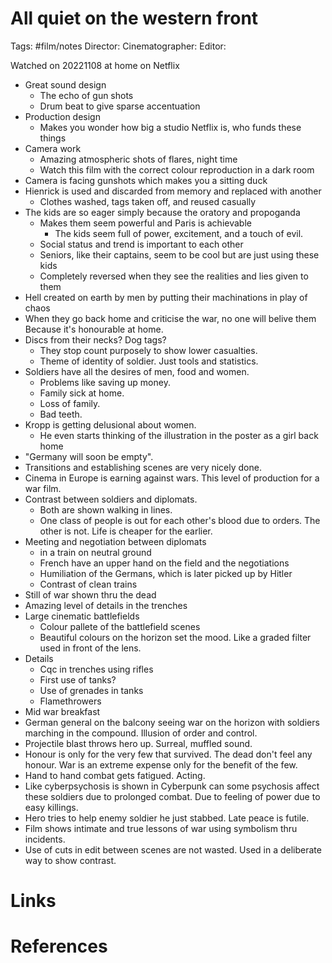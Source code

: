 # All quiet on the western front
Tags: #film/notes 
Director:
Cinematographer: 
Editor:


Watched on 20221108 at home on Netflix

- Great sound design
	- The echo of gun shots
	- Drum beat to give sparse accentuation
- Production design
	- Makes you wonder how big a studio Netflix is, who funds these things
- Camera work
	- Amazing atmospheric shots of flares, night time
	- Watch this film with the correct colour reproduction in a dark room
- Camera is facing gunshots which makes you a sitting duck
- Hienrick is used and discarded from memory and replaced with another
	- Clothes washed, tags taken off, and reused casually
- The kids are so eager simply because the oratory and propoganda
	- Makes them seem powerful and Paris is achievable
		- The kids seem full of power, excitement, and a touch of evil.
	- Social status and trend is important to each other
	- Seniors, like their captains, seem to be cool but are just using these kids
	- Completely reversed when they see the realities and lies given to them
- Hell created on earth by men by putting their machinations in play of  chaos
- When they go back home and criticise the war, no one will belive them  Because it's honourable at home. 
- Discs from their necks? Dog tags?
	- They stop count purposely to show lower casualties.
	- Theme of identity of soldier. Just tools and statistics. 
- Soldiers have all the desires of men, food and women. 
	- Problems like saving up money.
	- Family sick at home.
	- Loss of family.
	- Bad teeth.
- Kropp is getting delusional about women. 
	- He even starts thinking of the illustration in the poster as a girl back home
- "Germany will soon be empty".
- Transitions and establishing scenes are very nicely done. 
- Cinema in Europe is earning against wars. This level of production for a war film. 
- Contrast between soldiers and diplomats.
	- Both are shown walking in lines.
	- One class of people is out for each other's blood due to orders. The other is not. Life is cheaper for the earlier. 
- Meeting and negotiation between diplomats 
	- in a train on neutral ground
	- French have an upper hand on the field and the negotiations 
	- Humiliation of the Germans, which is later picked up by Hitler 
	- Contrast of clean trains 
- Still of war shown thru the dead 
- Amazing level of details in the trenches 
- Large cinematic battlefields 
	- Colour pallete of the battlefield scenes
	- Beautiful colours on the horizon set the mood. Like a graded filter used in front of the lens. 
- Details
	- Cqc in trenches using rifles 
	- First use of tanks?
	- Use of grenades in tanks 
	- Flamethrowers 
- Mid war breakfast 
- German general on the balcony seeing war on the horizon with soldiers marching in the compound. Illusion of order and control. 
- Projectile blast throws hero up. Surreal, muffled sound. 
- Honour is only for the very few that survived. The dead don't feel any honour. War is an extreme expense only for the benefit of the few. 
- Hand to hand combat gets fatigued. Acting. 
- Like cyberpsychosis is shown in Cyberpunk can some psychosis affect these soldiers due to prolonged combat. Due to feeling of power due to easy killings. 
- Hero tries to help enemy soldier he just stabbed. Late peace is futile. 
- Film shows intimate and true lessons of war using symbolism thru incidents. 
- Use of cuts in edit between scenes are not wasted. Used in a deliberate way to show contrast. 

# Links

# References